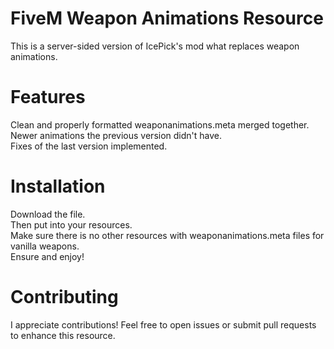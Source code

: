 # FiveM Weapon Animations Resource
This is a server-sided version of IcePick's mod what replaces weapon animations.

# Features
Clean and properly formatted weaponanimations.meta merged together.<br/>
Newer animations the previous version didn't have.<br/>
Fixes of the last version implemented.<br/>

# Installation
Download the file.<br/>
Then put into your resources.<br/>
Make sure there is no other resources with weaponanimations.meta files for vanilla weapons.<br/>
Ensure and enjoy!

# Contributing
I appreciate contributions! Feel free to open issues or submit pull requests to enhance this resource.

